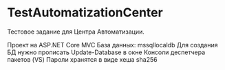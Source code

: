 # TestAutomatizationCenter

Тестовое задание для Центра Автоматизации.

Проект на ASP.NET Core MVC
База данных: mssqllocaldb
Для создания БД нужно прописать Update-Database в окне Консоли деспетчера пакетов (VS)
Пароли хранятся в виде хеша sha256
